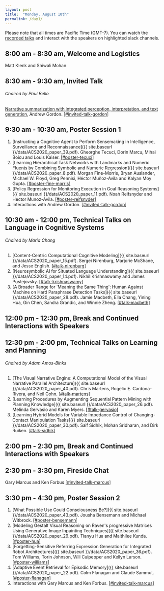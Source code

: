 ```yaml
---
layout: post
title:  "Monday, August 10th"
permalink: /day1/
---
```


Please note that all times are Pacific Time (GMT-7). You can watch the [recorded talks](https://www.youtube.com/playlist?list=PL-1wKlUbAzGTjZjLcOduALuoZ3aupVSqe) and interact with the speakers on highlighted slack channels.


8:00 am - 8:30 am, Welcome and Logistics 
----
Matt Klenk and Shiwali Mohan

8:30 am - 9:30 am, Invited Talk
-----
###### Chaired by Paul Bello
[Narrative summarization with integrated perception, interpretation, and text generation](https://advancesincognitivesystems.github.io/acs/speakers/andrew_gordon/), Andrew Gordon. [[#invited-talk-gordon]](https://acs-2020.slack.com/archives/C018JJACEBW)

9:30 am - 10:30 am, Poster Session 1
----

1. [Instructing a Cognitive Agent to Perform Sensemaking in Intelligence, Surveillance and Reconnaissance]({{ site.baseurl }}/data/ACS2020_paper_39.pdf). Gheorghe Tecuci, Dorin Marcu, Mihai Boicu and Louis Kaiser. [[#poster-tecuci]](https://acs-2020.slack.com/archives/C0192DS34GG)
2. [Learning Hierarchical Task Networks with Landmarks and Numeric Fluents by Combining Symbolic and Numeric Regression]({{ site.baseurl }}/data/ACS2020_paper_8.pdf). Morgan Fine-Morris, Bryan Auslander, Michael W. Floyd, Greg Pennisi, Héctor Muñoz-Avila and Kalyan Moy Gupta. [[#poster-fine-morris]](https://acs-2020.slack.com/archives/C018CJG8ZPC)
3. [Policy Regression for Monitoring Execution in Goal Reasoning Systems]({{ site.baseurl }}/data/ACS2020_paper_11.pdf). Noah Reifsnyder and Hector Munoz-Avila. [[#poster-reifsnyder]](https://acs-2020.slack.com/archives/C018B7TU42H)
4. Interactions with Andrew Gordon. [[#invited-talk-gordon]](https://acs-2020.slack.com/archives/C018JJACEBW)

10:30 am - 12:00 pm, Technical Talks on Language in Cognitive Systems
----
###### Chaired by Maria Chang

1. [Content-Centric Computational Cognitive Modeling]({{ site.baseurl }}/data/ACS2020_paper_15.pdf). Sergei Nirenburg, Marjorie McShane, and Jesse English. [[#talk-nirenburg]](https://acs-2020.slack.com/archives/C017XSDF14P)
2. [Neurosymbolic AI for Situated Language Understanding]({{ site.baseurl }}/data/ACS2020_paper_14.pdf). Nikhil Krishnaswamy and James Pustejovsky. [[#talk-krishnaswamy]](https://acs-2020.slack.com/archives/C018R7TNPL1)
3. [A Broader Range for 'Meaning the Same Thing': Human Against Machine on Hard Paraphrase Detection Tasks]({{ site.baseurl }}/data/ACS2020_paper_28.pdf). Jamie Macbeth, Ella Chang, Yining Hua, Gin Chen, Sandra Grandic, and Winnie Zheng. [[#talk-macbeth]](https://acs-2020.slack.com/archives/C0185SSH72S)

12:00 pm - 12:30 pm, Break and Continued Interactions with Speakers
----

12:30 pm - 2:00 pm, Technical Talks on Learning and Planning
----
###### Chaired by Adam Amos-Binks

1. [The Visual Narrative Engine: A Computational Model of the Visual Narrative Parallel Architecture]({{ site.baseurl }}/data/ACS2020_paper_40.pdf). Chris Martens, Rogelio E. Cardona-Rivera, and Neil Cohn. [[#talk-martens]](https://acs-2020.slack.com/archives/C018R7LLUAV)
2. [Learning Procedures by Augmenting Sequential Pattern Mining with Planning Knowledge]({{ site.baseurl }}/data/ACS2020_paper_26.pdf). Melinda Gervasio and Karen Myers. [[#talk-gervasio]](https://acs-2020.slack.com/archives/C0185SK32Q6)
3. [Learning Hybrid Models for Variable Impedance Control of Changing-Contact Manipulation Tasks]({{ site.baseurl }}/data/ACS2020_paper_30.pdf). Saif Sidhik, Mohan Sridharan, and Dirk Ruiken. [[#talk-sidhik]](https://acs-2020.slack.com/archives/C0185SKHT0W)

2:00 pm - 2:30 pm, Break and Continued Interactions with Speakers
----

2:30 pm - 3:30 pm, Fireside Chat
---
Gary Marcus and Ken Forbus [[#invited-talk-marcus]](https://acs-2020.slack.com/archives/C018B7QHUUV)

3:30 pm - 4:30 pm, Poster Session 2
----

1. [What Possible Use Could Consciousness Be?]({{ site.baseurl }}/data/ACS2020_paper_43.pdf). Jousha Bensemann and Michael Witbrock. [[#poster-bensemann]](https://acs-2020.slack.com/archives/C018R7RMC5P)
2. [Modeling Gestalt Visual Reasoning on Raven's progressive Matrices Using Generative Image Inpainting Techniques]({{ site.baseurl }}/data/ACS2020_paper_29.pdf). Tianyu Hua and Maithilee Kunda. [[#poster-hua]](https://acs-2020.slack.com/archives/C018B7UKBC5)
3. [Forgetting-Sensitive Referring Expression Generation for Integrated Robot Architectures]({{ site.baseurl }}/data/ACS2020_paper_36.pdf). Tom Williams, Torin Johnson, Will Culpepper and Kellyn Larson. [[#poster-williams]](https://acs-2020.slack.com/archives/C018D6MGL1K)
4. [Adaptive Event Retrieval for Episodic Memory]({{ site.baseurl }}/data/ACS2020_paper_22.pdf).	Colm Flanagan and Claude Sammut. [[#poster-flanagan]](https://acs-2020.slack.com/archives/C018CJGH0KU)
5. Interactions with Gary Marcus and Ken Forbus. [[#invited-talk-marcus]](https://acs-2020.slack.com/archives/C018B7QHUUV)

